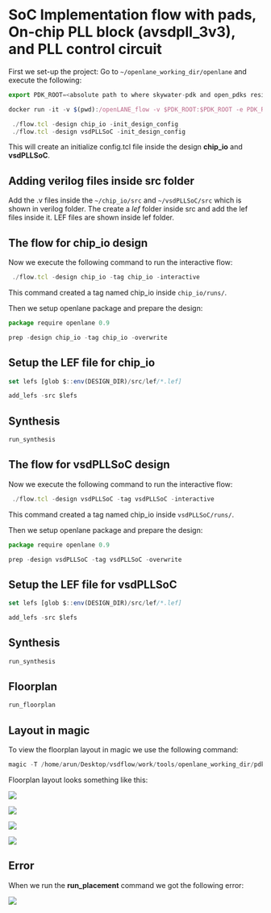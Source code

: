 # SoC Implementation flow with pads, On-chip PLL block (avsdpll_3v3), and PLL control circuit

First we set-up the project: Go to `~/openlane_working_dir/openlane` and execute the following:
```javascript 
export PDK_ROOT=<absolute path to where skywater-pdk and open_pdks reside>
```
```javascript 
docker run -it -v $(pwd):/openLANE_flow -v $PDK_ROOT:$PDK_ROOT -e PDK_ROOT=$PDK_ROOT -u $(id -u $USER):$(id -g $USER) openlane:rc6
```
```javascript 
 ./flow.tcl -design chip_io -init_design_config
 ./flow.tcl -design vsdPLLSoC -init_design_config
```
This will create an initialize config.tcl file inside the design **chip_io** and **vsdPLLSoC**.

## Adding verilog files inside src folder

Add the .v files inside the `~/chip_io/src` and `~/vsdPLLSoC/src` which is shown in verilog folder. The create a _lef_ folder inside src and add the lef files inside it. LEF files are shown inside lef folder.

## The flow for chip_io design

Now we execute the following command to run the interactive flow:
```javascript 
 ./flow.tcl -design chip_io -tag chip_io -interactive
```
This command created a tag named chip_io inside `chip_io/runs/`.
 
Then we setup openlane package and prepare the design:
```javascript 
package require openlane 0.9
```
```javascript 
prep -design chip_io -tag chip_io -overwrite
```

## Setup the LEF file for chip_io
```javascript 
set lefs [glob $::env(DESIGN_DIR)/src/lef/*.lef]
```
```javascript 
add_lefs -src $lefs
```

## Synthesis
```javascript 
run_synthesis
```

## The flow for vsdPLLSoC design

Now we execute the following command to run the interactive flow:
```javascript 
 ./flow.tcl -design vsdPLLSoC -tag vsdPLLSoC -interactive
```
This command created a tag named chip_io inside `vsdPLLSoC/runs/`.
 
Then we setup openlane package and prepare the design:
```javascript 
package require openlane 0.9
```
```javascript 
prep -design vsdPLLSoC -tag vsdPLLSoC -overwrite
```

## Setup the LEF file for vsdPLLSoC
```javascript 
set lefs [glob $::env(DESIGN_DIR)/src/lef/*.lef]
```
```javascript 
add_lefs -src $lefs
```

## Synthesis
```javascript 
run_synthesis
```

## Floorplan
```javascript
run_floorplan
```

## Layout in magic

To view the floorplan layout in magic we use the following command:
```javascript
magic -T /home/arun/Desktop/vsdflow/work/tools/openlane_working_dir/pdks/sky130A/libs.tech/magic lef read ../../tmp/merged.lef def read vsdPLLSoC.floorplan.def &
```
Floorplan layout looks something like this:

![](/images/floorplan1.png)

![](/images/floorplan2.png)

![](/images/floorplan3.png)

![](/images/floorplan4.png)


## Error

When we run the **run_placement** command we got the following error:

![](/images/overlap.png)



